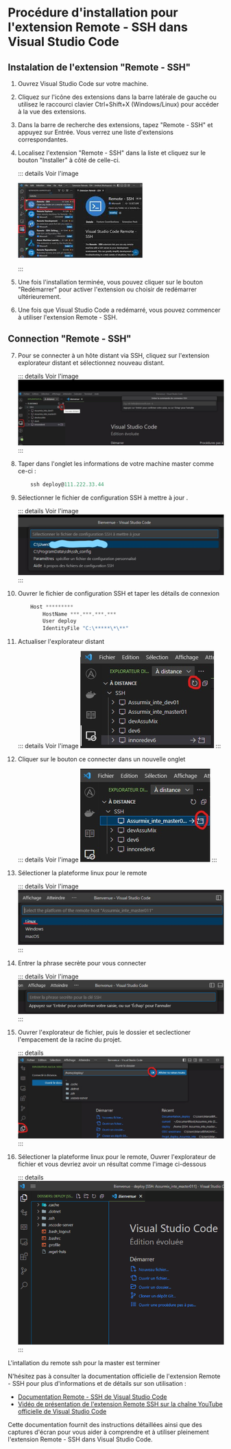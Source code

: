 # Procédure d'installation pour l'extension Remote - SSH dans Visual Studio Code


##  Instalation de l'extension "Remote - SSH"

1. Ouvrez Visual Studio Code sur votre machine.

2. Cliquez sur l'icône des extensions dans la barre latérale de gauche ou utilisez le raccourci clavier Ctrl+Shift+X (Windows/Linux) pour accéder à la vue des extensions.

3. Dans la barre de recherche des extensions, tapez "Remote - SSH" et appuyez sur Entrée. Vous verrez une liste d'extensions correspondantes.

4. Localisez l'extension "Remote - SSH" dans la liste et cliquez sur le bouton "Installer" à côté de celle-ci.

    ::: details Voir l'image

    ![An image](images\remotessh1.jpg)

    :::

5. Une fois l'installation terminée, vous pouvez cliquer sur le bouton "Redémarrer" pour activer l'extension ou choisir de redémarrer ultérieurement.

6. Une fois que Visual Studio Code a redémarré, vous pouvez commencer à utiliser l'extension Remote - SSH.


## Connection "Remote - SSH"

7. Pour se connecter à un hôte distant via SSH, cliquez sur l'extension explorateur distant et sélectionnez nouveau distant.
   
    ::: details Voir l'image
    ![An image](images\remotessh2.jpg)
    :::

8. Taper dans l'onglet les informations de votre machine master comme ce-ci : 
    
    ```js
        ssh deploy@111.222.33.44
    ```


9. Sélectionner le fichier de configuration SSH à mettre à jour  .

    ::: details Voir l'image
      ![An image](images\remotessh3.jpg)
    :::
  

10. Ouvrer le fichier de configuration SSH  et taper les détails de connexion

    ```js
        Host *********
            HostName ***.***.***.***
            User deploy
            IdentityFile "C:\*****\*\**"
    ```


11. Actualiser l'explorateur distant

    ::: details  Voir l'image
    ![An image](images\remotessh5.jpg)
    :::


12. Cliquer sur le bouton ce connecter dans un nouvelle onglet 

    ::: details Voir l'image
    ![An image](images\remotessh6.jpg)
    :::

13. Sélectioner la plateforme linux pour le remote

    ::: details Voir l'image
    ![An image](images\remotessh7.jpg)
    :::

14. Entrer la phrase secrète pour vous connecter

    ::: details Voir l'image
    ![An image](images\remotessh8.png)
    :::

15. Ouvrer l'explorateur de fichier, puis le dossier et seclectioner l'empacement de la racine du projet.

    ::: details 
    ![An image](images\remotessh9.jpg)
    :::

16. Sélectioner la plateforme linux pour le remote, Ouvrer l'explorateur de fichier  et vous devriez avoir un résultat comme l'image ci-dessous

    ::: details 
    ![An image](images\remotessh10.png)
    :::

L'intallation du remote ssh pour la master est terminer 

N'hésitez pas à consulter la documentation officielle de l'extension Remote - SSH pour plus d'informations et de détails sur son utilisation :

- [Documentation Remote - SSH de Visual Studio Code](https://code.visualstudio.com/docs/remote/ssh)
- [Vidéo de présentation de l'extension Remote SSH sur la chaîne YouTube officielle de Visual Studio Code](https://www.youtube.com/watch?v=rh1Ag41J6IA)

Cette documentation fournit des instructions détaillées ainsi que des captures d'écran pour vous aider à comprendre et à utiliser pleinement l'extension Remote - SSH dans Visual Studio Code.